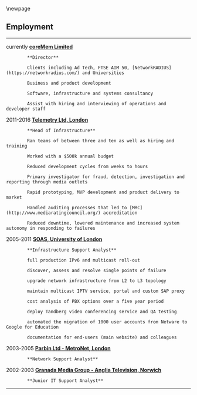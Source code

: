 \newpage

## Employment

----------- ------------------------------------------------------------------
currently   **[coreMem Limited](https://coremem.com/)**

            **Director**

            Clients including Ad Tech, FTSE AIM 50, [NetworkRADIUS](https://networkradius.com/) and Universities

            Business and product development

            Software, infrastructure and systems consultancy

            Assist with hiring and interviewing of operations and developer staff

2011-2016   **[Telemetry Ltd, London](https://en.wikipedia.org/wiki/Telemetry_(company))**

            **Head of Infrastructure**

            Ran teams of between three and ten as well as hiring and training

            Worked with a $500k annual budget

            Reduced development cycles from weeks to hours

            Primary investigator for fraud, detection, investigation and reporting through media outlets

            Rapid prototyping, MVP development and product delivery to market

            Handled auditing processes that led to [MRC](http://www.mediaratingcouncil.org/) accreditation

            Reduced downtime, lowered maintenance and increased system autonomy in responding to failures

2005-2011   **[SOAS, University of London](https://www.soas.ac.uk/)**

            **Infrastructure Support Analyst**
 
            full production IPv6 and multicast roll-out

            discover, assess and resolve single points of failure

            upgrade network infrastructure from L2 to L3 topology

            maintain multicast IPTV service, portal and custom SAP proxy

            cost analysis of PBX options over a five year period

            deploy Tandberg video conferencing service and QA testing

            automated the migration of 1000 user accounts from Netware to Google for Education

            documentation for end-users (main website) and colleagues

2003-2005   **[Parbin Ltd - MetroNet, London](https://www.metronet.co.uk/)**

            **Network Support Analyst**

2002-2003   **[Granada Media Group - Anglia Television, Norwich](https://en.wikipedia.org/wiki/Granada_plc)**

            **Junior IT Support Analyst**
----------- ------------------------------------------------------------------


